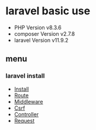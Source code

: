 # laravel basic use

* PHP Version v8.3.6
* composer Version v2.7.8
* laravel Version v11.9.2

## menu
### laravel install
* [Install](basic/install)
* [Route](basic/route)
* [Middleware](basic/middleware)
* [Csrf](basic/middleware)
* [Controller](basic/controller)
* [Request](basic/request)